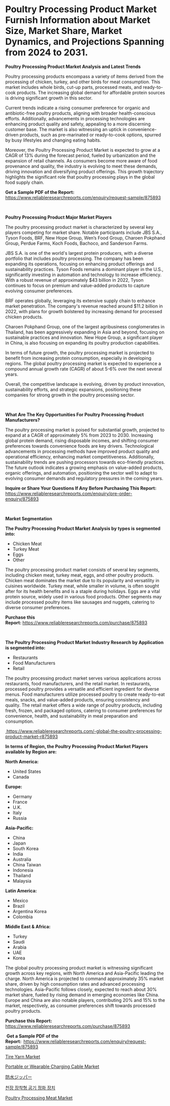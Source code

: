 <p><h1>Poultry Processing Product Market Furnish Information about Market Size, Market Share, Market Dynamics, and Projections Spanning from 2024 to 2031.</h1></p><p><strong>Poultry Processing Product Market Analysis and Latest Trends</strong></p>
<p><p>Poultry processing products encompass a variety of items derived from the processing of chicken, turkey, and other birds for meat consumption. This market includes whole birds, cut-up parts, processed meats, and ready-to-cook products. The increasing global demand for affordable protein sources is driving significant growth in this sector.</p><p>Current trends indicate a rising consumer preference for organic and antibiotic-free poultry products, aligning with broader health-conscious efforts. Additionally, advancements in processing technologies are enhancing product quality and safety, appealing to a more discerning customer base. The market is also witnessing an uptick in convenience-driven products, such as pre-marinated or ready-to-cook options, spurred by busy lifestyles and changing eating habits.</p><p>Moreover, the Poultry Processing Product Market is expected to grow at a CAGR of 13% during the forecast period, fueled by urbanization and the expansion of retail channels. As consumers become more aware of food provenance and quality, the industry is evolving to meet these demands, driving innovation and diversifying product offerings. This growth trajectory highlights the significant role that poultry processing plays in the global food supply chain.</p></p>
<p><strong>Get a Sample PDF of the Report:&nbsp;</strong> <a href="https://www.reliableresearchreports.com/enquiry/request-sample/875893">https://www.reliableresearchreports.com/enquiry/request-sample/875893</a></p>
<p>&nbsp;</p>
<p><strong>Poultry Processing Product Major Market Players</strong></p>
<p><p>The poultry processing product market is characterized by several key players competing for market share. Notable participants include JBS S.A., Tyson Foods, BRF, New Hope Group, Wen’s Food Group, Charoen Pokphand Group, Perdue Farms, Koch Foods, Bachoco, and Sanderson Farms. </p><p>JBS S.A. is one of the world's largest protein producers, with a diverse portfolio that includes poultry processing. The company has been expanding its operations, focusing on enhancing product offerings and sustainability practices. Tyson Foods remains a dominant player in the U.S., significantly investing in automation and technology to increase efficiency. With a robust revenue of approximately $43 billion in 2022, Tyson continues to focus on premium and value-added products to capture evolving consumer preferences.</p><p>BRF operates globally, leveraging its extensive supply chain to enhance market penetration. The company's revenue reached around $11.2 billion in 2022, with plans for growth bolstered by increasing demand for processed chicken products. </p><p>Charoen Pokphand Group, one of the largest agribusiness conglomerates in Thailand, has been aggressively expanding in Asia and beyond, focusing on sustainable practices and innovation. New Hope Group, a significant player in China, is also focusing on expanding its poultry production capabilities. </p><p>In terms of future growth, the poultry processing market is projected to benefit from increasing protein consumption, especially in developing regions. The global poultry processing market is expected to experience a compound annual growth rate (CAGR) of about 5-6% over the next several years.</p><p>Overall, the competitive landscape is evolving, driven by product innovation, sustainability efforts, and strategic expansions, positioning these companies for strong growth in the poultry processing sector.</p></p>
<p>&nbsp;</p>
<p><strong>What Are The Key Opportunities For Poultry Processing Product Manufacturers?</strong></p>
<p><p>The poultry processing market is poised for substantial growth, projected to expand at a CAGR of approximately 5% from 2023 to 2030. Increasing global protein demand, rising disposable incomes, and shifting consumer preferences towards convenience foods are key drivers. Technological advancements in processing methods have improved product quality and operational efficiency, enhancing market competitiveness. Additionally, sustainability trends are pushing processors towards eco-friendly practices. The future outlook indicates a growing emphasis on value-added products, organic offerings, and automation, positioning the sector well to adapt to evolving consumer demands and regulatory pressures in the coming years.</p></p>
<p><strong>Inquire or Share Your Questions If Any Before Purchasing This Report:</strong> <a href="https://www.reliableresearchreports.com/enquiry/pre-order-enquiry/875893">https://www.reliableresearchreports.com/enquiry/pre-order-enquiry/875893</a></p>
<p>&nbsp;</p>
<p><strong>Market Segmentation</strong></p>
<p><strong>The Poultry Processing Product Market Analysis by types is segmented into:</strong></p>
<p><ul><li>Chicken Meat</li><li>Turkey Meat</li><li>Eggs</li><li>Other</li></ul></p>
<p><p>The poultry processing product market consists of several key segments, including chicken meat, turkey meat, eggs, and other poultry products. Chicken meat dominates the market due to its popularity and versatility in cuisines worldwide. Turkey meat, while smaller in volume, is often sought after for its health benefits and is a staple during holidays. Eggs are a vital protein source, widely used in various food products. Other segments may include processed poultry items like sausages and nuggets, catering to diverse consumer preferences.</p></p>
<p><strong>Purchase this Report:&nbsp;</strong><a href="https://www.reliableresearchreports.com/purchase/875893">https://www.reliableresearchreports.com/purchase/875893</a></p>
<p>&nbsp;</p>
<p><strong>The Poultry Processing Product Market Industry Research by Application is segmented into:</strong></p>
<p><ul><li>Restaurants</li><li>Food Manufacturers</li><li>Retail</li></ul></p>
<p><p>The poultry processing product market serves various applications across restaurants, food manufacturers, and the retail market. In restaurants, processed poultry provides a versatile and efficient ingredient for diverse menus. Food manufacturers utilize processed poultry to create ready-to-eat meals, snacks, and value-added products, ensuring consistency and quality. The retail market offers a wide range of poultry products, including fresh, frozen, and packaged options, catering to consumer preferences for convenience, health, and sustainability in meal preparation and consumption.</p></p>
<p><a href="https://www.reliableresearchreports.com/-global-the-poultry-processing-product-market-r875893">&nbsp;https://www.reliableresearchreports.com/-global-the-poultry-processing-product-market-r875893</a></p>
<p><strong>In terms of Region, the Poultry Processing Product Market Players available by Region are:</strong></p>
<p>
    <p> <strong> North America: </strong>
        <ul>
            <li>United States</li>
            <li>Canada</li>
        </ul>
        </p> 
    <p> <strong> Europe: </strong>
        <ul>
            <li>Germany</li>
            <li>France</li>
            <li>U.K.</li>
            <li>Italy</li>
            <li>Russia</li>
        </ul>
        </p> 
    <p> <strong> Asia-Pacific: </strong>
        <ul>
            <li>China</li>
            <li>Japan</li>
            <li>South Korea</li>
            <li>India</li>
            <li>Australia</li>
            <li>China Taiwan</li>
            <li>Indonesia</li>
            <li>Thailand</li>
            <li>Malaysia</li>
        </ul>
        </p> 
    <p> <strong> Latin America: </strong>
        <ul>
            <li>Mexico</li>
            <li>Brazil</li>
            <li>Argentina Korea</li>
            <li>Colombia</li>
        </ul>
        </p> 
    <p> <strong> Middle East & Africa: </strong>
        <ul>
            <li>Turkey</li>
            <li>Saudi</li>
            <li>Arabia</li>
            <li>UAE</li>
            <li>Korea</li>
        </ul>
    </p>
    </p>
<p><p>The global poultry processing product market is witnessing significant growth across key regions, with North America and Asia-Pacific leading the charge. North America is projected to command approximately 35% market share, driven by high consumption rates and advanced processing technologies. Asia-Pacific follows closely, expected to reach about 30% market share, fueled by rising demand in emerging economies like China. Europe and China are also notable players, contributing 20% and 15% to the market, respectively, as consumer preferences shift towards processed poultry products.</p></p>
<p><strong>Purchase this Report: </strong><a href="https://www.reliableresearchreports.com/purchase/875893">https://www.reliableresearchreports.com/purchase/875893</a></p>
<p>&nbsp;<strong>Get a Sample PDF of the Report:&nbsp;&nbsp;</strong><a href="https://www.reliableresearchreports.com/enquiry/request-sample/875893">https://www.reliableresearchreports.com/enquiry/request-sample/875893</a></p>
<p><strong></strong></p>
<p><p><a href="https://issuu.com/reportprime-2/docs/tire-yarn-market-size-2030.pptx_026dfefdcceb92">Tire Yarn Market</a></p><p><a href="https://github.com/BesaLoshi2000/Market-Research-Report-List-1/blob/main/portable-or-wearable-charging-cable-market.md">Portable or Wearable Charging Cable Market</a></p><p><a href="https://medium.com/@giygjksk10/water-proof-zipper-market-%E3%81%AF-%E3%82%B3%E3%82%B9%E3%83%88%E7%AE%A1%E7%90%86%E3%81%A8%E5%8A%B9%E7%8E%87%E5%90%91%E4%B8%8A%E3%82%92%E5%84%AA%E5%85%88%E3%81%97%E3%81%BE%E3%81%99-%E3%81%95%E3%82%89%E3%81%AB-%E5%A0%B1%E5%91%8A%E6%9B%B8%E3%81%AF%E5%B8%82%E5%A0%B4%E3%81%AE%E9%9C%80%E8%A6%81%E9%9D%A2%E3%81%A8%E4%BE%9B%E7%B5%A6%E9%9D%A2%E3%81%AE%E4%B8%A1%E6%96%B9%E3%82%92%E3%82%AB%E3%83%90%E3%83%BC%E3%81%97%E3%81%A6%E3%81%84%E3%81%BE%E3%81%99-water-proof-zipper-7d40f3a6740b">防水ジッパー</a></p><p><a href="https://medium.com/@avaoneill70/ceiling-mount-air-purification-unit-market-%EC%9D%98-%EA%B8%80%EB%A1%9C%EB%B2%8C-%EC%8B%9C%EC%9E%A5-%EA%B0%9C%EC%9A%94%EB%8A%94-%EC%A0%84-%EC%84%B8%EA%B3%84-%EB%B0%8F-%EC%A3%BC%EC%9A%94-%EC%8B%9C%EC%9E%A5%EC%9D%98-%EC%82%B0%EC%97%85%EC%97%90-%EC%98%81%ED%96%A5%EC%9D%84-%EB%AF%B8%EC%B9%98%EB%8A%94-%EC%A3%BC%EC%9A%94-%ED%8A%B8%EB%A0%8C%EB%93%9C%EC%97%90-%EB%8C%80%ED%95%9C-%EB%8F%85%ED%8A%B9%ED%95%9C-db0aaa77b2d7">천장 장착형 공기 정화 장치</a></p><p><a href="https://github.com/irfadac/Market-Research-Report-List-5/blob/main/poultry-processing-meat-market.md">Poultry Processing Meat Market</a></p></p>